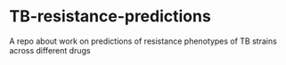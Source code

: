 # TB-resistance-predictions
A repo about work on predictions of resistance phenotypes of TB strains across different drugs
